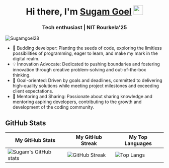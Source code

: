 <h1 align = "center">Hi there, I'm <a href = "https://www.linkedin.com/feed/">Sugam Goel</a>  <img src="https://media.giphy.com/media/hvRJCLFzcasrR4ia7z/giphy.gif" width="30"></h1>

<h3 align = "center">Tech enthusiast | NIT Rourkela'25 </h3>
<p align="left"> <img src="https://komarev.com/ghpvc/?username=Sugamgoel28&label=Profile%20views&color=0e75b6&style=flat" alt="Sugamgoel28" /> </p>

<!-- **Sugamgoel28/Sugamgoel28** is a ✨ _special_ ✨ repository because its `README.md` (this file) appears on your GitHub profile. -->

<!-- - 🔭 I’m currently working on ... -->
- 🌱 Budding developer: Planting the seeds of code, exploring the limitless possibilities of programming, eager to learn, and make my mark in the digital realm.
- 💡 Innovation Advocate: Dedicated to pushing boundaries and fostering innovation through creative problem-solving and out-of-the-box thinking.
- 🎯 Goal-oriented: Driven by goals and deadlines, committed to delivering high-quality solutions while meeting project milestones and exceeding client expectations.
- 🤝 Mentoring and Sharing: Passionate about sharing knowledge and mentoring aspiring developers, contributing to the growth and development of the coding community.

## GitHub Stats

| My GitHub Stats | My GitHub Streak | My Top Languages |
|--|--|--|
|![Sugam's GitHub stats](https://github-readme-stats.vercel.app/api?username=Sugamgoel28&show_icons=true&theme=react)|![GitHub Streak](https://github-readme-streak-stats.herokuapp.com/?user=Sugamgoel28&theme=react)|![Top Langs](https://github-readme-stats.vercel.app/api/top-langs/?username=Sugamgoel28&layout=compact&theme=react&langs_count=6)|
<!-- - 🤔 I’m looking for help with ... -->
<!-- - 💬 Ask me about ... -->
<!-- - 📫 How to reach me: ... -->
<!-- - 😄 Pronouns: he -->
<!-- - ⚡ Fun fact: ... -->

